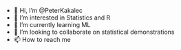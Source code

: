 - 👋 Hi, I’m @PeterKakalec
- 👀 I’m interested in Statistics and R
- 🌱 I’m currently learning ML
- 💞️ I’m looking to collaborate on statistical demonstrations
- 📫 How to reach me 

<!---
PeterKakalec/PeterKakalec is a ✨ special ✨ repository because its `README.md` (this file) appears on your GitHub profile.
You can click the Preview link to take a look at your changes.
--->
